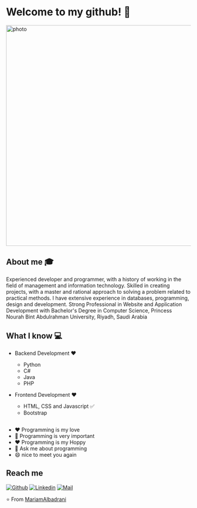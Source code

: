 # Welcome to my github! 👋

<img src="https://i0.wp.com/www.swalif.net/swalifsite/wp-content/uploads/%D9%83%D9%8A%D9%81%D9%8A%D8%A9-%D8%A5%D8%B6%D8%A7%D9%81%D8%A9-%D8%A8%D9%84%D9%88%D9%83-%D8%A7%D9%84%D8%B5%D9%88%D8%B1-%D8%A7%D9%84%D9%85%D8%AA%D8%AD%D8%B1%D9%83%D8%A9-GIF-Block-%D9%84%D9%85%D8%AD%D8%B1%D8%B1-%D8%A7%D9%84%D9%88%D9%88%D8%B1%D8%AF%D8%A8%D8%B1%D9%8A%D8%B3.gif?fit=651%2C600&ssl=1" alt ="photo" width= "600" >


## About me :mortar_board:
Experienced developer and programmer, with a history of working in the field of management and information technology. Skilled in creating projects, with a master and rational approach to solving a problem related to practical methods. I have extensive experience in databases, programming, design and development. Strong Professional in Website and Application Development with Bachelor's Degree in Computer Science, Princess Nourah Bint Abdulrahman University, Riyadh, Saudi Arabia

## What I know :computer:

- Backend Development  ❤️
  - Python 
  - C#
  - Java
  - PHP

- Frontend Development ❤️
  - HTML, CSS and Javascript :white_check_mark:
  - Bootstrap
 ##
- ❤️ Programming is my love
- 👯 Programming is very important
- ❤️ Programming is my Hoppy
- 💬 Ask me about programming
- 😄 nice to meet you again


## Reach me 
[![Github](https://img.shields.io/github/followers/MariamAlbadrani?label=Follow&style=social)](https://github.com/MariamAlbadrani)
[![Linkedin](https://img.shields.io/badge/-mariam%20albadrani-blue?style=flat-square&logo=linkedin&logoColor=white&link=https://www.linkedin.com/in/mariam-albadrani)](https://linkedin.com/in/mariam-albadrani)
[![Mail](https://img.shields.io/badge/-Mariam_Albadrani@outlook.sa-gray?style=flat-square&logo=outlook&logoColor=red&link=https://www.linkedin.com/in/mariam-albadrani)](mailto:Mariam_Albadrani@outlook.sa)





⭐️ From [MariamAlbadrani](https://github.com/MariamAlbadrani)
